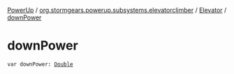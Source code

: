 [PowerUp](../../index.md) / [org.stormgears.powerup.subsystems.elevatorclimber](../index.md) / [Elevator](index.md) / [downPower](./down-power.md)

# downPower

`var downPower: `[`Double`](https://kotlinlang.org/api/latest/jvm/stdlib/kotlin/-double/index.html)